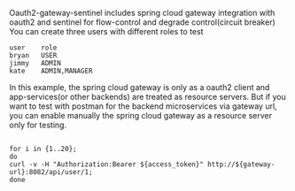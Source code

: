Oauth2-gateway-sentinel includes spring cloud gateway integration with oauth2 and sentinel for flow-control and degrade control(circuit breaker)
You can create three users with different roles to test

```
user    role
bryan   USER 
jimmy   ADMIN 
kate    ADMIN,MANAGER
```

In this example, the spring cloud gateway is only as a oauth2 client and app-services(or other backends) are treated as resource servers.
But if you want to test with postman for the backend microservices via gateway url, you can enable manually the spring cloud gateway
as a resource server only for testing.

```

for i in {1..20}; 
do 
curl -v -H "Authorization:Bearer ${access_token}" http://${gateway-url}:8082/api/user/1; 
done
```